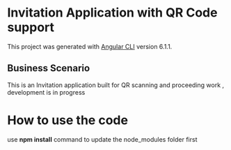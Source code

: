 # Invitation Application with QR Code support

This project was generated with [Angular CLI](https://github.com/angular/angular-cli) version 6.1.1.

## Business Scenario 

This is an Invitation application built for QR scanning and proceeding work , development is in progress

# How to use the code 
use **npm install**  command to update the node_modules folder first 
